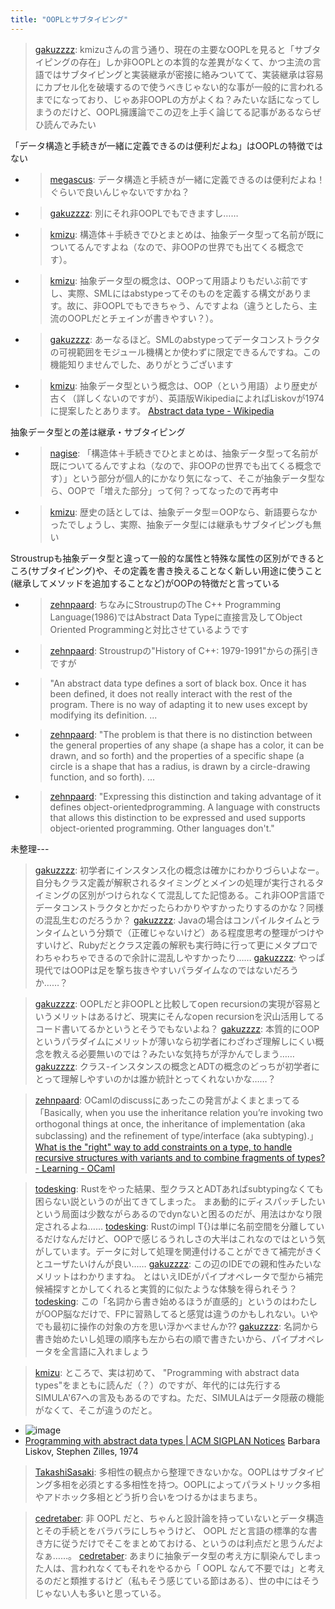 ```yaml
---
title: "OOPLとサブタイピング"
---
```


> [gakuzzzz](https://twitter.com/gakuzzzz/status/1382325195994660867): kmizuさんの言う通り、現在の主要なOOPLを見ると「サブタイピングの存在」しか非OOPLとの本質的な差異がなくて、かつ主流の言語ではサブタイピングと実装継承が密接に絡みついてて、実装継承は容易にカプセル化を破壊するので使うべきじゃない的な事が一般的に言われるまでになっており、じゃあ非OOPLの方がよくね？みたいな話になってしまうのだけど、OOPL擁護論でこの辺を上手く論じてる記事があるならぜひ読んでみたい

「データ構造と手続きが一緒に定義できるのは便利だよね」はOOPLの特徴ではない
- > [megascus](https://twitter.com/megascus/status/1382325803451523085): データ構造と手続きが一緒に定義できるのは便利だよね！ぐらいで良いんじゃないですかね？
- > [gakuzzzz](https://twitter.com/gakuzzzz/status/1382326369061801985): 別にそれ非OOPLでもできますし……
- > [kmizu](https://twitter.com/kmizu/status/1382698355902533643): 構造体＋手続きでひとまとめは、抽象データ型って名前が既についてるんですよね（なので、非OOPの世界でも出てくる概念です）。
- > [kmizu](https://twitter.com/kmizu/status/1382698986205765635): 抽象データ型の概念は、OOPって用語よりもだいぶ前ですし、実際、SMLにはabstypeってそのものを定義する構文があります。故に、非OOPLでもできちゃう、んですよね（違うとしたら、主流のOOPLだとチェインが書きやすい？）。
- > [gakuzzzz](https://twitter.com/gakuzzzz/status/1382740941195206663): あーなるほど。SMLのabstypeってデータコンストラクタの可視範囲をモジュール機構とか使わずに限定できるんですね。この機能知りませんでした、ありがとうございます
- > [kmizu](https://twitter.com/kmizu/status/1382896708644794368): 抽象データ型という概念は、OOP（という用語）より歴史が古く（詳しくないのですが）、英語版WikipediaによればLiskovが1974に提案したとあります。 [Abstract data type - Wikipedia](https://en.wikipedia.org/wiki/Abstract_data_type)

抽象データ型との差は継承・サブタイピング
- > [nagise](https://twitter.com/nagise/status/1382828660068024321): 「構造体＋手続きでひとまとめは、抽象データ型って名前が既についてるんですよね（なので、非OOPの世界でも出てくる概念です）」という部分が個人的にかなり気になって、そこが抽象データ型なら、OOPで「増えた部分」って何？ってなったので再考中
- > [kmizu](https://twitter.com/kmizu/status/1382898009655050243): 歴史の話としては、抽象データ型＝OOPなら、新語要らなかったでしょうし、実際、抽象データ型には継承もサブタイピングも無い

Stroustrupも抽象データ型と違って一般的な属性と特殊な属性の区別ができるところ(サブタイピング)や、その定義を書き換えることなく新しい用途に使うこと(継承してメソッドを追加することなど)がOOPの特徴だと言っている
- > [zehnpaard](https://twitter.com/zehnpaard/status/1383177329254531072): ちなみにStroustrupのThe C++ Programming Language(1986)ではAbstract Data Typeに直接言及してObject Oriented Programmingと対比させているようです
- > [zehnpaard](https://twitter.com/zehnpaard/status/1383177654166228994): Stroustrupの"History of C++: 1979-1991"からの孫引きですが
- > "An abstract data type defines a sort of black box. Once it has been defined, it does not really interact with the rest of the program. There is no way of adapting it to new uses except by modifying its definition. ...
- > [zehnpaard](https://twitter.com/zehnpaard/status/1383177730448056321): "The problem is that there is no distinction between the general properties of any shape (a shape has a color, it can be drawn, and so forth) and the properties of a specific shape (a circle is a shape that has a radius, is drawn by a circle-drawing function, and so forth). ...
- > [zehnpaard](https://twitter.com/zehnpaard/status/1383177807317065729): "Expressing this distinction and taking advantage of it defines object-orientedprogramming. A language with constructs that allows this distinction to be expressed and used supports object-oriented programming. Other languages don't."


未整理---

> [gakuzzzz](https://twitter.com/gakuzzzz/status/1382321740685078530): 初学者にインスタンス化の概念は確かにわかりづらいよなー。自分もクラス定義が解釈されるタイミングとメインの処理が実行されるタイミングの区別がつけられなくて混乱してた記憶ある。これ非OOP言語でデータコンストラクタとかだったらわかりやすかったりするのかな？同様の混乱生むのだろうか？
> [gakuzzzz](https://twitter.com/gakuzzzz/status/1382322533039415299): Javaの場合はコンパイルタイムとランタイムという分類で（正確じゃないけど）ある程度思考の整理がつけやすいけど、Rubyだとクラス定義の解釈も実行時に行って更にメタプロでわちゃわちゃできるので余計に混乱しやすかったり……
> [gakuzzzz](https://twitter.com/gakuzzzz/status/1382322945075257347): やっぱ現代ではOOPは足を撃ち抜きやすいパラダイムなのではないだろうか……？


> [gakuzzzz](https://twitter.com/gakuzzzz/status/1382328498329505792): OOPLだと非OOPLと比較してopen recursionの実現が容易というメリットはあるけど、現実にそんなopen recursionを沢山活用してるコード書いてるかというとそうでもないよね？
> [gakuzzzz](https://twitter.com/gakuzzzz/status/1382333367484514304): 本質的にOOPというパラダイムにメリットが薄いなら初学者にわざわざ理解しにくい概念を教える必要無いのでは？みたいな気持ちが浮かんでしまう……
> [gakuzzzz](https://twitter.com/gakuzzzz/status/1382333944658497538): クラス-インスタンスの概念とADTの概念のどっちが初学者にとって理解しやすいのかは誰か統計とってくれないかな……？


> [zehnpaard](https://twitter.com/zehnpaard/status/1382330112008392705): OCamlのdiscussにあったこの発言がよくまとまってる
> 「Basically, when you use the inheritance relation you’re invoking two orthogonal things at once, the inheritance of implementation (aka subclassing) and the refinement of type/interface (aka subtyping).」
> [What is the "right" way to add constraints on a type, to handle recursive structures with variants and to combine fragments of types? - Learning - OCaml](https://discuss.ocaml.org/t/what-is-the-right-way-to-add-constraints-on-a-type-to-handle-recursive-structures-with-variants-and-to-combine-fragments-of-types/2810/29)


> [todesking](https://twitter.com/todesking/status/1382329768016629761): Rustをやった結果、型クラスとADTあればsubtypingなくても困らない説というのが出てきてしまった。
>  まあ動的にディスパッチしたいという局面は少数ながらあるのでdynないと困るのだが、用法はかなり限定されるよね……
> [todesking](https://twitter.com/todesking/status/1382342306804600836): Rustのimpl T{}は単に名前空間を分離しているだけなんだけど、OOPで感じるうれしさの大半はこれなのではという気がしています。データに対して処理を関連付けることができて補完がきくとユーザたいけんが良い……
> [gakuzzzz](https://twitter.com/gakuzzzz/status/1382344103782879236): この辺のIDEでの親和性みたいなメリットはわかりますね。
> とはいえIDEがパイプオペレータで型から補完候補探すとかしてくれると実質的に似たような体験を得られそう？
> [todesking](https://twitter.com/todesking/status/1382345302326222849): この「名詞から書き始めるほうが直感的」というのはわたしがOOP脳なだけで、FPに習熟してると感覚は違うのかもしれない。いやでも最初に操作の対象の方を思い浮かべませんか??
> [gakuzzzz](https://twitter.com/gakuzzzz/status/1382346402487934985): 名詞から書き始めたいし処理の順序も左から右の順で書きたいから、パイプオペレータを全言語に入れましょう


> [kmizu](https://twitter.com/kmizu/status/1382991587068682240): ところで、実は初めて、 "Programming with abstract data types"をまともに読んだ（？）のですが、年代的には先行するSIMULA'67への言及もあるのですね。ただ、SIMULAはデータ隠蔽の機能がなくて、そこが違うのだと。
- ![image](https://gyazo.com/2974a5e9dd44dc4c6018b7974c92fd99/thumb/1000)
- [Programming with abstract data types | ACM SIGPLAN Notices](https://dl.acm.org/doi/10.1145/942572.807045) Barbara Liskov, Stephen Zilles, 1974

> [TakashiSasaki](https://twitter.com/TakashiSasaki/status/1382902897290059777): 多相性の観点から整理できないかな。OOPLはサブタイピング多相を必須とする多相性を持つ。OOPLによってパラメトリック多相やアドホック多相とどう折り合いをつけるかはまちまち。

> [cedretaber](https://twitter.com/cedretaber/status/1382331764241178624): 非 OOPL だと、ちゃんと設計論を持っていないとデータ構造とその手続とをバラバラにしちゃうけど、 OOPL だと言語の標準的な書き方に従うだけでそこをまとめておける、というのは利点だと思うんだよなぁ……。
> [cedretaber](https://twitter.com/cedretaber/status/1382332115421863943): あまりに抽象データ型の考え方に馴染んでしまった人は、言われなくてもそれをやるから「 OOPL なんて不要では」と考えるのだと類推するけど（私もそう感じている節はある）、世の中にはそうじゃない人も多いと思っている。





